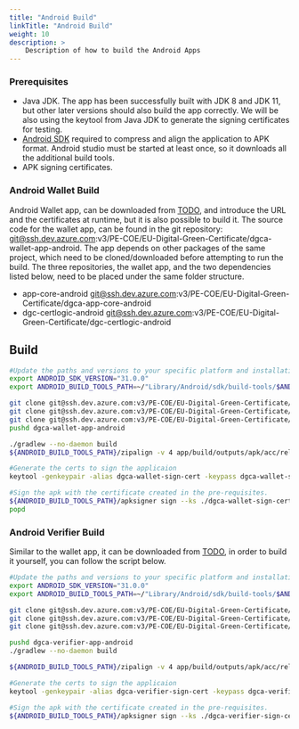 ```yaml
---
title: "Android Build"
linkTitle: "Android Build"
weight: 10
description: >
    Description of how to build the Android Apps
---
```


### Prerequisites

* Java JDK. The app has been successfully built with JDK 8 and JDK 11, but other later versions should also build the app correctly. We will be also using the keytool from Java JDK to generate the signing certificates for testing.
* [Android SDK](https://developer.android.com/studio) required to compress and align the application to APK format. Android studio must be started at least once, so it downloads all the additional build tools.
* APK signing certificates.

### Android Wallet Build

Android Wallet app, can be downloaded from [TODO](), and introduce the URL and the certificates at runtime,  but it is also possible to build it.
The source code for the wallet app, can be found in the git repository: git@ssh.dev.azure.com:v3/PE-COE/EU-Digital-Green-Certificate/dgca-wallet-app-android.
The app depends on other packages of the same project, which need to be cloned/downloaded before attempting to run the build. The three repositories, the wallet app, and the two dependencies listed below, need to be placed under the same folder structure.

* app-core-android git@ssh.dev.azure.com:v3/PE-COE/EU-Digital-Green-Certificate/dgca-app-core-android
* dgc-certlogic-android git@ssh.dev.azure.com:v3/PE-COE/EU-Digital-Green-Certificate/dgc-certlogic-android

## Build

```bash
#Update the paths and versions to your specific platform and installation, MAC os and android SDK have been successfully tested.
export ANDROID_SDK_VERSION="31.0.0"
export ANDROID_BUILD_TOOLS_PATH=~/"Library/Android/sdk/build-tools/$ANDROID_SDK_VERSION"

git clone git@ssh.dev.azure.com:v3/PE-COE/EU-Digital-Green-Certificate/dgca-wallet-app-android
git clone git@ssh.dev.azure.com:v3/PE-COE/EU-Digital-Green-Certificate/dgca-app-core-android
git clone git@ssh.dev.azure.com:v3/PE-COE/EU-Digital-Green-Certificate/dgc-certlogic-android
pushd dgca-wallet-app-android

./gradlew --no-daemon build
${ANDROID_BUILD_TOOLS_PATH}/zipalign -v 4 app/build/outputs/apk/acc/release/app-acc-release-unsigned.apk app/build/outputs/apk/acc/release/app-acc-release-zipaligned.apk

#Generate the certs to sign the applicaion
keytool -genkeypair -alias dgca-wallet-sign-cert -keypass dgca-wallet-sign-cert -keystore dgca-wallet-sign-cert.jks -storepass dgca-wallet-sign-cert

#Sign the apk with the certificate created in the pre-requisites.
${ANDROID_BUILD_TOOLS_PATH}/apksigner sign --ks ./dgca-wallet-sign-cert.jks --ks-pass pass:dgca-wallet-sign-cert --ks-key-alias dgca-wallet-sign-cert --key-pass pass:dgca-wallet-sign-cert --verbose ./app/build/outputs/apk/acc/release/app-acc-release-zipaligned.apk
popd
```

### Android Verifier Build

Similar to the wallet app, it can be downloaded from [TODO](), in order to build it yourself, you can follow the script below.

```bash
#Update the paths and versions to your specific platform and installation, MAC os and android SDK have been successfully tested.
export ANDROID_SDK_VERSION="31.0.0"
export ANDROID_BUILD_TOOLS_PATH=~/"Library/Android/sdk/build-tools/$ANDROID_SDK_VERSION"

git clone git@ssh.dev.azure.com:v3/PE-COE/EU-Digital-Green-Certificate/dgca-verifier-app-android
git clone git@ssh.dev.azure.com:v3/PE-COE/EU-Digital-Green-Certificate/dgca-app-core-android
git clone git@ssh.dev.azure.com:v3/PE-COE/EU-Digital-Green-Certificate/dgc-certlogic-android

pushd dgca-verifier-app-android
./gradlew --no-daemon build

${ANDROID_BUILD_TOOLS_PATH}/zipalign -v 4 app/build/outputs/apk/acc/release/app-acc-release-unsigned.apk app/build/outputs/apk/acc/release/app-acc-release-zipaligned.apk

#Generate the certs to sign the applicaion
keytool -genkeypair -alias dgca-verifier-sign-cert -keypass dgca-verifier-sign-cert -keystore dgca-verifier-sign-cert.jks -storepass dgca-verifier-sign-cert

#Sign the apk with the certificate created in the pre-requisites.
${ANDROID_BUILD_TOOLS_PATH}/apksigner sign --ks ./dgca-verifier-sign-cert.jks --ks-pass pass:dgca-verifier-sign-cert --ks-key-alias dgca-verifier-sign-cert --key-pass pass:dgca-verifier-sign-cert --verbose app/build/outputs/apk/acc/release/app-acc-release-zipaligned.apk
```
